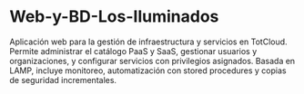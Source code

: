 # Web-y-BD-Los-Iluminados
Aplicación web para la gestión de infraestructura y servicios en TotCloud. Permite administrar el catálogo PaaS y SaaS, gestionar usuarios y organizaciones, y configurar servicios con privilegios asignados. Basada en LAMP, incluye monitoreo, automatización con stored procedures y copias de seguridad incrementales.
